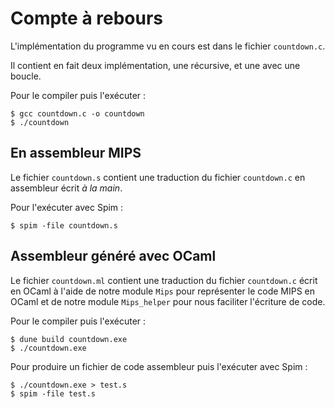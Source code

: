 # Compte à rebours

L'implémentation du programme vu en cours est dans le fichier `countdown.c`.

Il contient en fait deux implémentation, une récursive, et une avec une boucle.

Pour le compiler puis l'exécuter :

    $ gcc countdown.c -o countdown
    $ ./countdown

## En assembleur MIPS

Le fichier `countdown.s` contient une traduction du fichier `countdown.c` en assembleur écrit *à la main*.

Pour l'exécuter avec Spim :

    $ spim -file countdown.s

## Assembleur généré avec OCaml

Le fichier `countdown.ml` contient une traduction du fichier `countdown.c` écrit en OCaml à l'aide de notre module `Mips` pour représenter le code MIPS en OCaml et de notre module `Mips_helper` pour nous faciliter l'écriture de code.

Pour le compiler puis l'exécuter :

    $ dune build countdown.exe
    $ ./countdown.exe

Pour produire un fichier de code assembleur puis l'exécuter avec Spim :

    $ ./countdown.exe > test.s
    $ spim -file test.s

